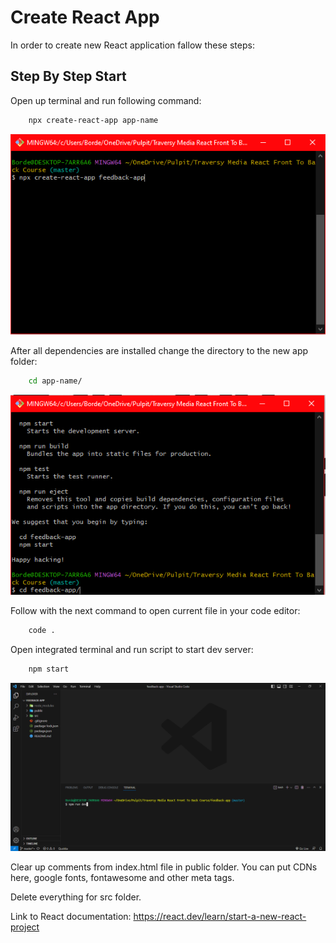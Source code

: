 # **Create React App**

In order to create new React application fallow these steps:

## **Step By Step Start**

Open up terminal and run following command:

```bash
    npx create-react-app app-name
```

![terminal window](../images/Screenshot_1.png)

After all dependencies are installed change the directory to the new app folder:

```bash
    cd app-name/
```

![terminal window](../images/Screenshot_2.png)

Follow with the next command to open current file in your code editor:

```bash
    code .
```

Open integrated terminal and run script to start dev server:

```bash
    npm start
```

![vs code environment](../images/Screenshot_3.png)

Clear up comments from index.html file in public folder. You can put CDNs here, google fonts, fontawesome and other meta tags.

Delete everything for src folder.

Link to React documentation:
https://react.dev/learn/start-a-new-react-project
